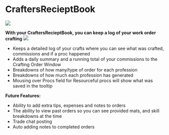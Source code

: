 # CraftersRecieptBook

[![](https://media.forgecdn.net/attachments/76/25/patreon-medium-button.png)](https://www.patreon.com/SLOKnightfall)

**With your CraftersRecieptBook, you can keep a log of your work order crafting**
![](https://i.imgur.com/TR0sHL6.jpg)
- Keeps a detailed log of your crafts where you can see what was crafted, commissions and if a proc happened
- Adds a daily summary and a running total of your commissions to the Crafting Order Window
- Breakdowns of how many/type of order for each profession
- Breakdowns of how much each profession has generated
- Mousing over Procs field for Resourceful procs will show what was saved in the tooltip

 
**Future Features:**

- Ability to add extra tips, expenses and notes to orders
- The ability to view past orders so you can see provided mats, and skill breakdowns at the time
- Trade chat posting
- Auto adding notes to completed orders